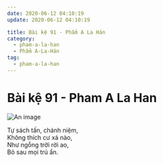```yaml
---
date: 2020-06-12 04:10:19
update: 2020-06-12 04:10:19

title: Bài kệ 91 - Phẩm A La Hán
category:
  - pham-a-la-han
  - Phẩm A-La-Hán
tag:
  - pham-a-la-han
---
```


# Bài kệ 91 - Pham A La Han

![An image](/img/pham-a-la-han/pham-a-la-han-091.jpg)

Tự sách tấn, chánh niệm,<br>Không thích cư xá nào,<br>Như ngỗng trời rời ao,<br>Bỏ sau mọi trú ẩn.<br>

